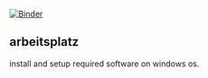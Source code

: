 [![Binder](https://mybinder.org/badge_logo.svg)](https://mybinder.org/v2/gh/spielhuus/elektrophon/HEAD?filepath=content%2Farbeitsplatz%2Farbeitsplatz.ipynb)

## arbeitsplatz

install and setup required software on windows os.